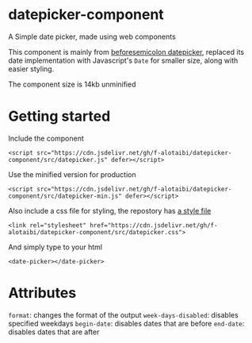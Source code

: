 # datepicker-component
A Simple date picker, made using web components

This component is mainly from [beforesemicolon datepicker](https://codepen.io/beforesemicolon/pen/jOMgZrY), replaced its date implementation with Javascript's `Date` for smaller size, along with easier styling.

The component size is 14kb unminified
# Getting started
Include the component
```
<script src="https://cdn.jsdelivr.net/gh/f-alotaibi/datepicker-component/src/datepicker.js" defer></script>
```
Use the minified version for production
```
<script src="https://cdn.jsdelivr.net/gh/f-alotaibi/datepicker-component/src/datepicker-min.js" defer></script>
```
Also include a css file for styling, the repostory has [a style file](https://github.com/f-alotaibi/datepicker-component/blob/main/src/datepicker.css)
```
<link rel="stylesheet" href="https://cdn.jsdelivr.net/gh/f-alotaibi/datepicker-component/src/datepicker.css">
```
And simply type to your html
```
<date-picker></date-picker>
```

# Attributes
`format`: changes the format of the output
`week-days-disabled`: disables specified weekdays 
`begin-date`: disables dates that are before
`end-date`: disables dates that are after